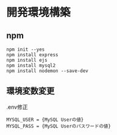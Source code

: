 # 開発環境構築

## npm

```
npm init --yes
npm install express
npm install ejs
npm install mysql2
npm install nodemon --save-dev
```

## 環境変数変更

.env修正

```
MYSQL_USER = {MySQL Userの値}
MYSQL_PASS = {MySQL Userのパスワードの値}
```
